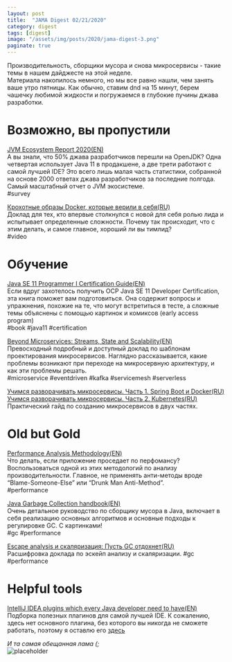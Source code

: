 ```yaml
---
layout: post
title:  "JAMA Digest 02/21/2020"
category: digest
tags: [digest]
image: "/assets/img/posts/2020/jama-digest-3.png"
paginate: true
---
```

Производительность, сборщики мусора и снова микросервисы - такие темы в нашем дайджесте на этой неделе.  
Материала накопилось немного, но мы все равно нашли, чем занять ваше утро пятницы. Как обычно, ставим dnd на 15 минут, берем чашечку любимой жидкости и погружаемся в глубокие пучины джава разработки.  

# Возможно, вы пропустили

[JVM Ecosystem Report 2020(EN)](https://snyk.io/blog/jvm-ecosystem-report-2020/)  
А вы знали, что 50% джава разработчиков перешли на OpenJDK? Одна четвертая использует Java 11 в продакшене, а две трети работают с самой лучшей IDE? Это всего лишь малая часть статистики, собранной на основе 2000 ответах джава разработчиков за последние полгода. Самый масштабный отчет о JVM экосистеме.  
#survey  

[Крохотные образы Docker, которые верили в себя(RU)](https://merikan.com/2019/04/jvm-in-a-container/)  
Доклад для тех, кто впервые столкнулся с новой для себя ролью лида и испытывает определенные сложности. Почему так происходит, что с этим делать, и самое главное, хороший ли вы тимлид?  
#video  

# Обучение

[Java SE 11 Programmer I Certification Guide(EN)](https://www.manning.com/books/java-se-11-programmer-i-certification-guide)    
Если вдруг захотелось получить OCP Java SE 11 Developer Certification, эта книга поможет вам подготовиться. Она содержит вопросы и упражнения, похожие на те, что могут встретиться в тесте, а сложные темы объяснены с помощью картинок и комиксов (early access program)  
#book #java11 #certification  

[Beyond Microservices: Streams, State and Scalability(EN)](https://www.youtube.com/watch?v=d_3-EUs_gBo&feature=youtu.be)    
Превосходный подробный и доступный доклад по шаблонам проектирования микросервисов. Наглядно рассказывается, какие проблемы возникают при переходе на микросервную архитектуру, и как эти проблемы решать.  
#microservice #eventdriven #kafka #servicemesh #serverless  

[Учимся разворачивать микросервисы. Часть 1. Spring Boot и Docker(RU)](https://habr.com/ru/post/487922)    
[Учимся разворачивать микросервисы. Часть 2. Kubernetes(RU)](https://habr.com/ru/post/488796/)    
Практический гайд по созданию микросервисов в двух частях.  

# Old but Gold

[Performance Analysis Methodology(EN)](http://www.brendangregg.com/methodology.html)  
Что делать, если приложение проседает по перфомансу? Воспользоваться одной из этих методологий по анализу производительности. Главное, не применять анти-методы вроде “Blame-Someone-Else” или “Drunk Man Anti-Method”.  
#performance  

[Java Garbage Collection handbook(EN)](https://plumbr.io/java-garbage-collection-handbook)  
Очень детальное руководство по сборщику мусора в Java, включает в себя реализацию основных алгоритмов и основные подходы к регулировке GС. С картинками!  
#gc #performance   

[Escape analysis и скаляризация: Пусть GC отдохнет(RU)](https://habr.com/ru/company/jugru/blog/322348/)  
Расшифровка доклада по эскейп анализу и скаляризации.
#gc #performance

# Helpful tools

[IntelliJ IDEA plugins which every Java developer need to have(EN)](https://itnext.io/intellij-idea-plugins-which-every-java-developer-need-to-have-6017ef5c3de4)  
Подборка полезных плагинов для самой лучшей IDE. К сожалению, здесь нет основного плагина, без которого вы никогда не сможете работать, поэтому я оставлю его [здесь](https://plugins.jetbrains.com/plugin/8575-nyan-progress-bar)   


*И та самая обещанная лама (;*  
![placeholder](https://i.giphy.com/media/kXSNa5plAVwsw/source.gif)



